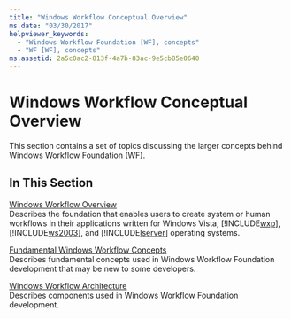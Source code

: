 ```yaml
---
title: "Windows Workflow Conceptual Overview"
ms.date: "03/30/2017"
helpviewer_keywords: 
  - "Windows Workflow Foundation [WF], concepts"
  - "WF [WF], concepts"
ms.assetid: 2a5c0ac2-813f-4a7b-83ac-9e5cb85e0640
---
```

# Windows Workflow Conceptual Overview
This section contains a set of topics discussing the larger concepts behind Windows Workflow Foundation (WF).  
  
## In This Section  
 [Windows Workflow Overview](overview.md)  
 Describes the foundation that enables users to create system or human workflows in their applications written for Windows Vista, [!INCLUDE[wxp](../../../includes/wxp-md.md)], [!INCLUDE[ws2003](../../../includes/ws2003-md.md)], and [!INCLUDE[lserver](../../../includes/lserver-md.md)] operating systems.  
  
 [Fundamental Windows Workflow Concepts](fundamental-concepts.md)  
 Describes fundamental concepts used in Windows Workflow Foundation development that may be new to some developers.  
  
 [Windows Workflow Architecture](architecture.md)  
 Describes components used in Windows Workflow Foundation development.

